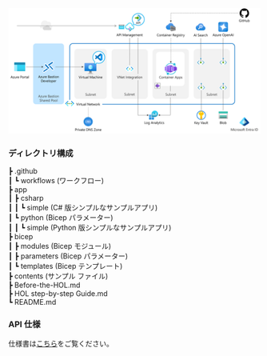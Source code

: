 <img src="./images/mcw-fy25q2.png" />

<br />

### ディレクトリ構成

┣ .github  
┃   ┗ workflows (ワークフロー)  
┣ app  
┃   ┣ csharp  
┃   ┃   ┗ simple (C# 版シンプルなサンプルアプリ)  
┃   ┗ python (Bicep パラメーター)  
┃   ┃   ┗ simple (Python 版シンプルなサンプルアプリ)  
┣ bicep  
┃   ┣ modules (Bicep モジュール)  
┃   ┣ parameters (Bicep パラメーター)  
┃   ┗ templates (Bicep テンプレート)  
┣ contents (サンプル ファイル)  
┣ Before-the-HOL.md  
┣ HOL step-by-step Guide.md  
┗ README.md  

### API 仕様

仕様書は[こちら](https://kohei3110.github.io/RAG-on-Azure-Hands-on-Lab/)をご覧ください。